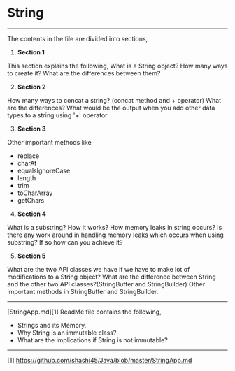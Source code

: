 
String
=======
---


The contents in the file are divided into sections,

1) **Section 1**

This section explains the following,
What is a String object?
How many ways to create it?
What are the differences between them?

2) **Section 2**

How many ways to concat a string? (concat method and + operator)
What are the differences?
What would be the output when you add other data types to a string using '+' operator

3) **Section 3**

Other important methods like

* replace
* charAt
* equalsIgnoreCase
* length
* trim
* toCharArray
* getChars


4) **Section 4**

What is a substring?
How it works?
How memory leaks in string occurs?
Is there any work around in handling memory leaks which occurs when using substring?
If so how can you achieve it?

5) **Section 5**

What are the two API classes we have if we have to make lot of modifications to a String object?
What are the difference between String and the other two API classes?(StringBuffer and StringBuilder)
Other important methods in StringBuffer and StringBuilder.


*******
[StringApp.md][1] ReadMe file contains the following,

* Strings and its Memory.
* Why String is an immutable class?
* What are the implications if String is not immutable?
*******



[1] https://github.com/shashi45/Java/blob/master/StringApp.md
